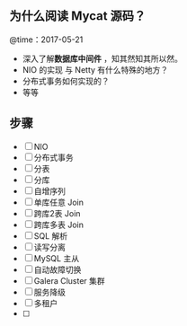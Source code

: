 ## 为什么阅读 Mycat 源码？

@time：2017-05-21

* 深入了解**数据库中间件** ，知其然知其所以然。
* NIO 的实现 与 Netty 有什么特殊的地方？
* 分布式事务如何实现的？
* 等等

## 步骤

* [ ] NIO
* [ ] 分布式事务
* [ ] 分表
* [ ] 分库
* [ ] 自增序列
* [ ] 单库任意 Join
* [ ] 跨库2表 Join
* [ ] 跨库多表 Join
* [ ] SQL 解析
* [ ] 读写分离
* [ ] MySQL 主从
* [ ] 自动故障切换
* [ ] Galera Cluster 集群
* [ ] 服务降级
* [ ] 多租户
* [ ] 

